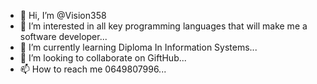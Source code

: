 - 👋 Hi, I’m @Vision358
- 👀 I’m interested in all key programming languages that  will make me a software developer...
- 🌱 I’m currently learning Diploma In Information Systems...
- 💞️ I’m looking to collaborate on GiftHub...
- 📫 How to reach me 0649807996...

<!---
Vision358/Vision358 is a ✨ special ✨ repository because its `README.md` (this file) appears on your GitHub profile.
You can click the Preview link to take a look at your changes.
--->
